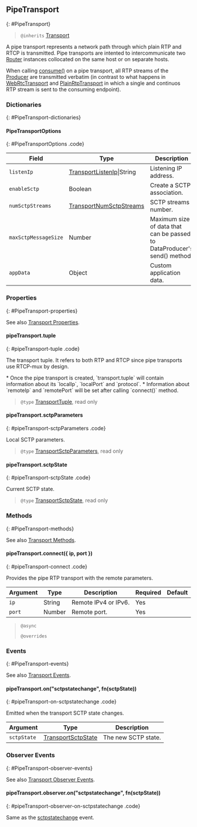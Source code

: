 ## PipeTransport
{: #PipeTransport}

<section markdown="1">

> `@inherits` [Transport](#Transport)

A pipe transport represents a network path through which plain RTP and RTCP is transmitted. Pipe transports are intented to intercommunicate two [Router](#Router) instances collocated on the same host or on separate hosts.

<div markdown="1" class="note">

When calling [consume()](#transport-consume) on a pipe transport, all RTP streams of the [Producer](#Producer) are transmitted verbatim (in contrast to what happens in [WebRtcTransport](#WebRtcTransport) and [PlainRtpTransport](#PlainRtpTransport) in which a single and continuos RTP stream is sent to the consuming endpoint).

</div>

</section>


### Dictionaries
{: #PipeTransport-dictionaries}

<section markdown="1">

#### PipeTransportOptions
{: #PipeTransportOptions .code}

<div markdown="1" class="table-wrapper L3">

Field         | Type    | Description   | Required | Default
------------- | ------- | ------------- | -------- | ---------
`listenIp`    | [TransportListenIp](#TransportListenIp)\|String| Listening IP address. | Yes |
`enableSctp` | Boolean | Create a SCTP association. | No | `false`
`numSctpStreams` | [TransportNumSctpStreams](#TransportNumSctpStreams) | SCTP streams number. | No |
`maxSctpMessageSize` | Number | Maximum size of data that can be passed to DataProducer's send() method. | No | 1073741823
`appData`     | Object  | Custom application data. | No | `{ }`

</div>

</section>


### Properties
{: #PipeTransport-properties}

<section markdown="1">

See also [Transport Properties](#Transport-properties).

#### pipeTransport.tuple
{: #pipeTransport-tuple .code}

The transport tuple. It refers to both RTP and RTCP since pipe transports use RTCP-mux by design.

<div markdown="1" class="note">
* Once the pipe transport is created, `transport.tuple` will contain information about its `localIp`, `localPort` and `protocol`.
* Information about `remoteIp` and `remotePort` will be set after calling `connect()` method.
</div>

> `@type` [TransportTuple](#TransportTuple), read only

#### pipeTransport.sctpParameters
{: #pipeTransport-sctpParameters .code}

Local SCTP parameters.

> `@type` [TransportSctpParameters](#TransportSctpParameters), read only

#### pipeTransport.sctpState
{: #pipeTransport-sctpState .code}

Current SCTP state.

> `@type` [TransportSctpState](#TransportSctpState), read only

</section>


### Methods
{: #PipeTransport-methods}

<section markdown="1">

See also [Transport Methods](#Transport-methods).

#### pipeTransport.connect({ ip, port })
{: #pipeTransport-connect .code}

Provides the pipe RTP transport with the remote parameters.

<div markdown="1" class="table-wrapper L3">

Argument   | Type    | Description | Required | Default 
---------- | ------- | ----------- | -------- | ----------
`ip`       | String  | Remote IPv4 or IPv6.   | Yes |
`port`     | Number  | Remote port.           | Yes |

</div>

> `@async`
> 
> `@overrides`

</section>


### Events
{: #PipeTransport-events}

<section markdown="1">

See also [Transport Events](#Transport-events).

#### pipeTransport.on("sctpstatechange", fn(sctpState))
{: #pipeTransport-on-sctpstatechange .code}

Emitted when the transport SCTP state changes.

<div markdown="1" class="table-wrapper L3">

Argument | Type    | Description   
----------------- | ------- | ----------------
`sctpState`       | [TransportSctpState](#TransportSctpState) | The new SCTP state.

</div>
</section>


### Observer Events
{: #PipeTransport-observer-events}

<section markdown="1">

See also [Transport Observer Events](#Transport-observer-events).

#### pipeTransport.observer.on("sctpstatechange", fn(sctpState))
{: #pipeTransport-observer-on-sctpstatechange .code}

Same as the [sctpstatechange](#pipeTransport-on-sctpstatechange) event.

</section>
